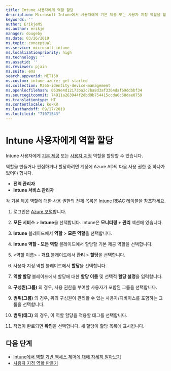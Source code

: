 ```yaml
---
title: Intune 사용자에게 역할 할당
description: Microsoft Intune에서 사용자에게 기본 제공 또는 사용자 지정 역할을 할당하는 방법을 알아봅니다.
keywords: ''
author: ErikjeMS
ms.author: erikje
manager: dougeby
ms.date: 03/26/2019
ms.topic: conceptual
ms.service: microsoft-intune
ms.localizationpriority: high
ms.technology: ''
ms.assetid: ''
ms.reviewer: pjain
ms.suite: ems
search.appverid: MET150
ms.custom: intune-azure; get-started
ms.collection: M365-identity-device-management
ms.openlocfilehash: 0539e4d12173ba2c7ba8d3af3364daf69ddbbf34
ms.sourcegitcommit: 74911a263944f2dbd9b754415ccda6c68dae0759
ms.translationtype: HT
ms.contentlocale: ko-KR
ms.lasthandoff: 09/17/2019
ms.locfileid: "71071543"
---
```

# <a name="assign-a-role-to-an-intune-user"></a>Intune 사용자에게 역할 할당

Intune 사용자에게 [기본 제공](role-based-access-control.md#built-in-roles) 또는 [사용자 지정](create-custom-role.md) 역할을 할당할 수 있습니다.

역할을 만들거나 편집하거나 할당하려면 계정에 Azure AD의 다음 사용 권한 중 하나가 있어야 합니다.
- **전역 관리자**
- **Intune 서비스 관리자**

각 기본 제공 역할에 대한 사용 권한의 전체 목록은 [Intune RBAC 테이블](https://gallery.technet.microsoft.com/Intune-RBAC-table-2e3c9a1a)을 참조하세요.

1. 로그인은 [Azure 포털](https://portal.azure.com)합니다.

2. **모든 서비스** > **Intune**을 선택합니다. Intune은 **모니터링 + 관리** 섹션에 있습니다.

3. **Intune** 블레이드에서 **역할** > **모든 역할**을 선택합니다.

4. **Intune 역할 - 모든 역할** 블레이드에서 할당할 기본 제공 역할을 선택합니다.

5. <역할 이름> - **개요** 블레이드에서 **관리** > **할당**을 선택합니다. 

6. 사용자 지정 역할 블레이드에서 **할당**을 선택합니다.

7. **역할 할당** 블레이드에서 할당에 대한 **할당 이름** 및 선택적 **할당 설명**을 입력합니다.

8. **구성원(그룹)** 의 경우, 사용 권한을 부여할 사용자가 포함된 그룹을 선택합니다.

9. **범위(그룹)** 의 경우, 위의 구성원이 관리할 수 있는 사용자/디바이스를 포함하는 그룹을 선택합니다.

10. **범위(태그)** 의 경우, 이 역할 할당을 적용할 태그를 선택합니다.

11. 작업이 완료되면 **확인**을 선택합니다. 새 할당이 할당 목록에 표시됩니다.


## <a name="next-steps"></a>다음 단계
- [Intune에서 역할 기반 액세스 제어에 대해 자세히 알아보기](role-based-access-control.md)
- [사용자 지정 역할 만들기](create-custom-role.md)

